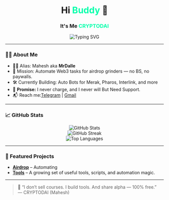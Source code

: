 <!-- GitHub Profile README -->

<h1 align="center">Hi <span style="color:#00FFAA">Buddy</span> 👋</h1>
<h3 align="center">It's Me <span style="color:#00FFAA">CRYPTODAI</span></h3>
<p align="center">
  <img src="https://readme-typing-svg.demolab.com?font=Fira+Code&size=24&duration=2500&pause=1000&color=00FFAA&center=true&vCenter=true&width=480&lines=From+Airdrop+To+Automation+Dev" alt="Typing SVG" />
</p>

---

### 🧙‍♂️ About Me

- 🧑‍💻 Alias: Mahesh aka **MrDalle**
- 🎯 Mission: Automate Web3 tasks for airdrop grinders — no BS, no paywalls.
- 🛠️ Currently Building: Auto Bots for Merak, Pharos, Interlink, and more
- 💯 **Promise:** I never charge, and I never will But Need Support.
- 📬 Reach me:[Telegram](https://t.me/planearn001) | [Gmail](mailto:cryptodai3@gmail.com)

---
### 📈 GitHub Stats

<p align="center">
  <img src="https://github-readme-stats.vercel.app/api?username=cryptodai3&show_icons=true&theme=radical" alt="GitHub Stats" />
  <br/>
  <img src="https://github-readme-streak-stats.herokuapp.com?user=cryptodai3&theme=radical" alt="GitHub Streak" />
  <br/>
  <img src="https://github-readme-stats.vercel.app/api/top-langs/?username=cryptodai3&layout=compact&theme=radical" alt="Top Languages" />
</p>

---
### 🚀 Featured Projects

- [**Airdrop**](https://t.me/cryptodai3) – Automating
- [**Tools**](https://github.com/cryptodai3?tab=repositories&q=tool) – A growing set of useful tools, scripts, and automation magic.
---

> 🧩 “I don’t sell courses. I build tools. And share alpha — 100% free.”  
> — CRYPTODAI (Mahesh)

